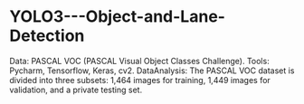 # YOLO3---Object-and-Lane-Detection
Data: PASCAL VOC (PASCAL Visual Object Classes Challenge). Tools: Pycharm, Tensorflow, Keras, cv2. DataAnalysis: The PASCAL VOC dataset is divided into three subsets: 1,464 images for training, 1,449 images for validation, and a private testing set. 
